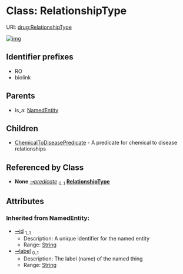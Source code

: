
# Class: RelationshipType




URI: [drug:RelationshipType](http://w3id.org/ontogpt/drug/RelationshipType)


[![img](https://yuml.me/diagram/nofunky;dir:TB/class/[Triple]-%20predicate%200..1>[RelationshipType&#124;id(i):string;label(i):string%20%3F],[RelationshipType]^-[ChemicalToDiseasePredicate],[NamedEntity]^-[RelationshipType],[Triple],[NamedEntity],[ChemicalToDiseasePredicate])](https://yuml.me/diagram/nofunky;dir:TB/class/[Triple]-%20predicate%200..1>[RelationshipType&#124;id(i):string;label(i):string%20%3F],[RelationshipType]^-[ChemicalToDiseasePredicate],[NamedEntity]^-[RelationshipType],[Triple],[NamedEntity],[ChemicalToDiseasePredicate])

## Identifier prefixes

 * RO
 * biolink

## Parents

 *  is_a: [NamedEntity](NamedEntity.md)

## Children

 * [ChemicalToDiseasePredicate](ChemicalToDiseasePredicate.md) - A predicate for chemical to disease relationships

## Referenced by Class

 *  **None** *[➞predicate](triple__predicate.md)*  <sub>0..1</sub>  **[RelationshipType](RelationshipType.md)**

## Attributes


### Inherited from NamedEntity:

 * [➞id](namedEntity__id.md)  <sub>1..1</sub>
     * Description: A unique identifier for the named entity
     * Range: [String](types/String.md)
 * [➞label](namedEntity__label.md)  <sub>0..1</sub>
     * Description: The label (name) of the named thing
     * Range: [String](types/String.md)
